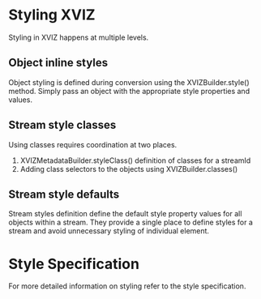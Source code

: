 # Styling XVIZ

Styling in XVIZ happens at multiple levels.

## Object inline styles

Object styling is defined during conversion using the XVIZBuilder.style() method. Simply pass an
object with the appropriate style properties and values.

## Stream style classes

Using classes requires coordination at two places.

1. XVIZMetadataBuilder.styleClass() definition of classes for a streamId
2. Adding class selectors to the objects using XVIZBuilder.classes()

## Stream style defaults

Stream styles definition define the default style property values for all objects within a stream.
They provide a single place to define styles for a stream and avoid unnecessary styling of
individual element.

# Style Specification

For more detailed information on styling refer to the style specification.
